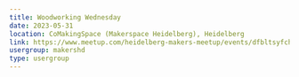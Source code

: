 ```yaml
---
title: Woodworking Wednesday
date: 2023-05-31
location: CoMakingSpace (Makerspace Heidelberg), Heidelberg
link: https://www.meetup.com/heidelberg-makers-meetup/events/dfbltsyfchbpc/
usergroup: makershd
type: usergroup
---
```

